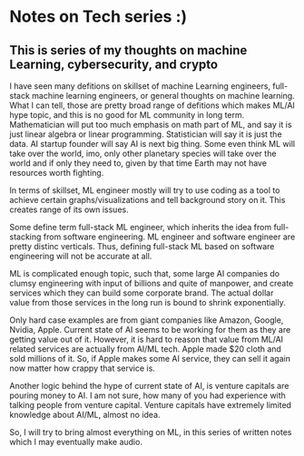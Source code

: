 # Notes on Tech series :)

## This is series of my thoughts on machine Learning, cybersecurity, and crypto

I have seen many defitions on skillset of machine Learning engineers, full-stack machine learning engineers, or general thoughts on machine learning. What I can tell, those are pretty broad range of defitions which makes ML/AI hype topic, and this is no good for ML community in long term. Mathematician will put too much emphasis on math part of ML, and say it is just linear algebra or linear programming. Statistician will say it is just the data. AI startup founder will say AI is next big thing. Some even think ML will take over the world, imo, only other planetary species will take over the world and if only they need to, given by that time Earth may not have resources worth fighting.   

In terms of skillset, ML engineer mostly will try to use coding as a tool to achieve certain graphs/visualizations and tell background story on it. This creates range of its own issues. 

Some define term full-stack ML engineer, which inherits the idea from full-stacking from software engineering. ML engineer and software engineer are pretty distinc verticals. Thus, defining full-stack ML based on software engineering will not be accurate at all. 

ML is complicated enough topic, such that, some large AI companies do clumsy engineering with input of billions and quite of manpower, and create services which they can build some corporate brand. The actual dollar value from those services in the long run is bound to shrink exponentially.  

Only hard case examples are from giant companies like Amazon, Google, Nvidia, Apple. Current state of AI seems to be working for them as they are getting value out of it. However, it is hard to reason that value from ML/AI related services are actually from AI/ML tech. Apple made $20 cloth and sold millions of it. So, if Apple makes some AI service, they can sell it again now matter how crappy that service is. 

Another logic behind the hype of current state of AI, is venture capitals are pouring money to AI. I am not sure, how many of you had experience with talking people from venture capital. Venture capitals have extremely limited knowledge about AI/ML, almost no idea. 

So, I will try to bring almost everything on ML, in this series of written notes which I may eventually make audio.

